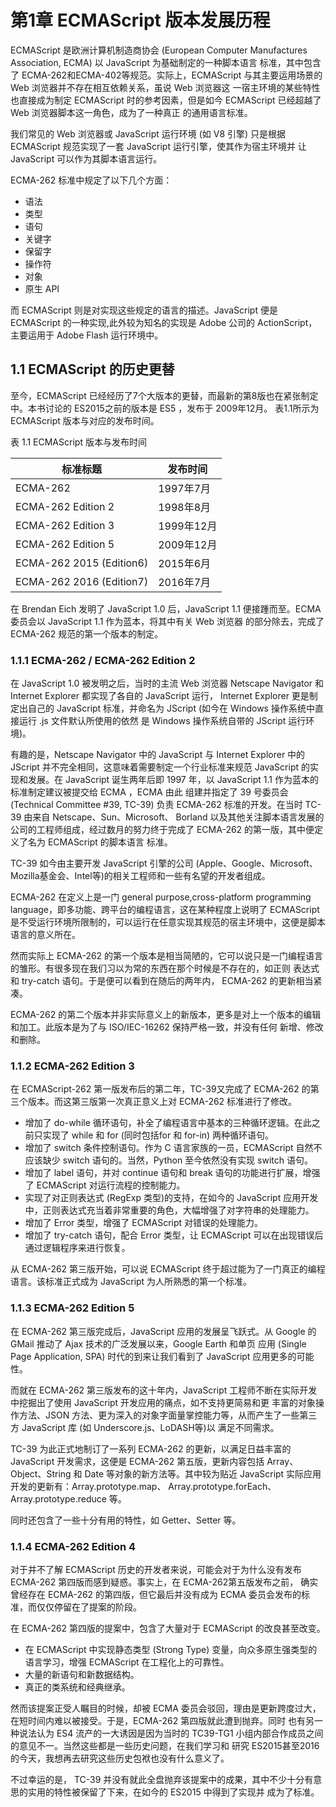 # 第1章 ECMAScript 版本发展历程

ECMAScript 是欧洲计算机制造商协会 (European Computer Manufactures Association, ECMA) 以 JavaScript 为基础制定的一种脚本语言
标准，其中包含了 ECMA-262和ECMA-402等规范。实际上，ECMAScript 与其主要运用场景的 Web 浏览器并不存在相互依赖关系，虽说 Web 浏览器这
一宿主环境的某些特性也直接成为制定 ECMAScript 时的参考因素，但是如今 ECMAScript 已经超越了 Web 浏览器脚本这一角色，成为了一种真正
的通用语言标准。

我们常见的 Web 浏览器或 JavaScript 运行环境 (如 V8 引擎) 只是根据 ECMAScript 规范实现了一套 JavaScript 运行引擎，使其作为宿主环境并
让 JavaScript 可以作为其脚本语言运行。

ECMA-262 标准中规定了以下几个方面：

* 语法
* 类型
* 语句
* 关键字
* 保留字
* 操作符
* 对象
* 原生 API

而 ECMAScript 则是对实现这些规定的语言的描述。JavaScript 便是 ECMAScript 的一种实现,此外较为知名的实现是 Adobe 公司的 ActionScript，
主要运用于 Adobe Flash 运行环境中。

## 1.1 ECMAScript 的历史更替

至今，ECMAScript 已经经历了7个大版本的更替，而最新的第8版也在紧张制定中。本书讨论的 ES2015之前的版本是 ES5 ，发布于 2009年12月。
表1.1所示为 ECMAScript 版本与对应的发布时间。

表 1.1 ECMAScript 版本与发布时间

<table>
	<thead>
		<tr><th>标准标题</th><th>发布时间</th></tr>
	</thead>
	<tbody>
		<tr><td>ECMA-262</td><td>1997年7月</td></tr>
		<tr><td>ECMA-262 Edition 2</td><td>1998年8月</td></tr>
		<tr><td>ECMA-262 Edition 3</td><td>1999年12月</td></tr>
		<tr><td>ECMA-262 Edition 5</td><td>2009年12月</td></tr>
		<tr><td>ECMA-262 2015 (Edition6)</td><td>2015年6月</td></tr>
		<tr><td>ECMA-262 2016 (Edition7)</td><td>2016年7月</td></tr>
	</tbody>
</table>

在 Brendan Eich 发明了 JavaScript 1.0 后，JavaScript 1.1 便接踵而至。ECMA委员会以 JavaScript 1.1 作为蓝本，将其中有关 Web 浏览器
的部分除去，完成了 ECMA-262 规范的第一个版本的制定。

### 1.1.1 ECMA-262 / ECMA-262 Edition 2

在 JavaScript 1.0 被发明之后，当时的主流 Web 浏览器 Netscape Navigator 和 Internet Explorer 都实现了各自的 JavaScript 运行，
Internet Explorer 更是制定出自己的 JavaScript 标准，并命名为 JScript (如今在 Windows 操作系统中直接运行 .js 文件默认所使用的依然
是 Windows 操作系统自带的 JScript 运行环境)。

有趣的是，Netscape Navigator 中的 JavaScript 与 Internet Explorer 中的 JScript 并不完全相同，这意味着需要制定一个行业标准来规范
JavaScript 的实现和发展。在 JavaScript 诞生两年后即 1997 年，以 JavaScript 1.1 作为蓝本的标准制定建议被提交给 ECMA ，ECMA 由此
组建并指定了 39 号委员会 (Technical Committee #39, TC-39) 负责 ECMA-262 标准的开发。在当时 TC-39 由来自 Netscape、Sun、Microsoft、
Borland 以及其他关注脚本语言发展的公司的工程师组成，经过数月的努力终于完成了 ECMA-262 的第一版，其中便定义了名为 ECMAScript 的脚本语言
标准。

TC-39 如今由主要开发 JavaScript 引擎的公司 (Apple、Google、Microsoft、Mozilla基金会、Intel等)的相关工程师和一些有名望的开发者组成。

ECMA-262 在定义上是一门 general purpose,cross-platform programming language，即多功能、跨平台的编程语言，这在某种程度上说明了
ECMAScript 是不受运行环境所限制的，可以运行在任意实现其规范的宿主环境中，这便是脚本语言的意义所在。

然而实际上 ECMA-262 的第一个版本是相当简陋的，它可以说只是一门编程语言的雏形。有很多现在我们习以为常的东西在那个时候是不存在的，如正则
表达式和 try-catch 语句。于是便可以看到在随后的两年内， ECMA-262 的更新相当紧凑。

ECMA-262 的第二个版本并非实际意义上的新版本，更多是对上一个版本的编辑和加工。此版本是为了与 ISO/IEC-16262 保持严格一致，并没有任何
新增、修改和删除。


### 1.1.2 ECMA-262 Edition 3

在 ECMAScript-262 第一版发布后的第二年，TC-39又完成了 ECMA-262 的第三个版本。而这第三版第一次真正意义上对 ECMA-262 标准进行了修改。

* 增加了 do-while 循环语句，补全了编程语言中基本的三种循环逻辑。在此之前只实现了 while 和 for (同时包括for 和 for-in) 两种循环语句。
* 增加了 switch 条件控制语句。作为 C 语言家族的一员，ECMAScript 自然不应该缺少 switch 语句的。当然，Python 至今依然没有实现 switch
  语句。
* 增加了 label 语句，并对 continue 语句和 break 语句的功能进行扩展，增强了 ECMAScript 对运行流程的控制能力。
* 实现了对正则表达式 (RegExp 类型)的支持，在如今的 JavaScript 应用开发中，正则表达式充当着非常重要的角色，大幅增强了对字符串的处理能力。
* 增加了 Error 类型，增强了 ECMAScript 对错误的处理能力。
* 增加了 try-catch 语句，配合 Error 类型，让 ECMAScript 可以在出现错误后通过逻辑程序来进行恢复。

从 ECMA-262 第三版开始，可以说 ECMAScript 终于超过能为了一门真正的编程语言。该标准正式成为 JavaScript 为人所熟悉的第一个标准。

### 1.1.3 ECMA-262 Edition 5

在 ECMA-262 第三版完成后，JavaScript 应用的发展呈飞跃式。从 Google 的 GMail 推动了 Ajax 技术的广泛发展以来，Google Earth 和单页
应用 (Single Page Application, SPA) 时代的到来让我们看到了 JavaScript 应用更多的可能性。

而就在 ECMA-262 第三版发布的这十年内，JavaScript 工程师不断在实际开发中挖掘出了使用 JavaScript 开发应用的痛点，如不支持更简易和更
丰富的对象操作方法、JSON 方法、更为深入的对象字面量掌控能力等，从而产生了一些第三方 JavaScript 库 (如 Underscore.js、LoDASH等)以
满足不同需求。

TC-39 为此正式地制订了一系列 ECMA-262 的更新，以满足日益丰富的 JavaScript 开发需求，这便是 ECMA-262 第五版，更新内容包括 Array、
Object、String 和 Date 等对象的新方法等。其中较为贴近 JavaScript 实际应用开发的更新有：Array.prototype.map、
Array.prototype.forEach、Array.prototype.reduce 等。

同时还包含了一些十分有用的特性，如 Getter、Setter 等。

### 1.1.4 ECMA-262 Edition 4

对于并不了解 ECMAScript 历史的开发者来说，可能会对于为什么没有发布 ECMA-262 第四版而感到疑惑。事实上，在 ECMA-262第五版发布之前，
确实曾经存在 ECMA-262 的第四版，但它最后并没有成为 ECMA 委员会发布的标准，而仅仅停留在了提案的阶段。

在 ECMA-262 第四版的提案中，包含了大量对于 ECMAScript 的改良甚至改变。

* 在 ECMAScript 中实现静态类型 (Strong Type) 变量，向众多原生强类型的语言学习，增强 ECMAScript 在工程化上的可靠性。
* 大量的新语句和新数据结构。
* 真正的类系统和经典继承。

然而该提案正受人瞩目的时候，却被 ECMA 委员会驳回，理由是更新跨度过大，在短时间内难以被接受。于是，ECMA-262 第四版就此遭到抛弃。同时
也有另一种说法认为 ES4 流产的一大诱因是因为当时的 TC39-TG1 小组内部合作成员之间的意见不一。当然这些都是一些历史问题，在我们学习和
研究 ES2015甚至2016的今天，我想再去研究这些历史包袱也没有什么意义了。

不过幸运的是， TC-39 并没有就此全盘抛弃该提案中的成果，其中不少十分有意思的实用的特性被保留了下来，在如今的 ES2015 中得到了实现并
成为了标准。